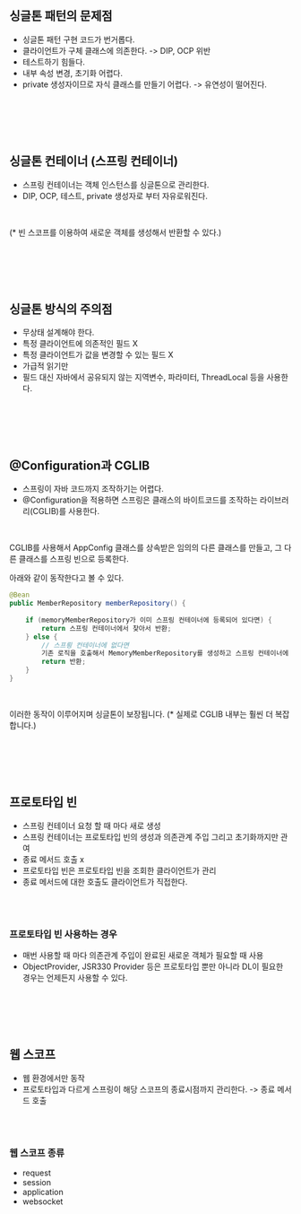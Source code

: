 



## 싱글톤 패턴의 문제점

- 싱글톤 패턴 구현 코드가 번거롭다.
- 클라이언트가 구체 클래스에 의존한다. -> DIP, OCP 위반
- 테스트하기 힘들다.
- 내부 속성 변경, 초기화 어렵다.
- private 생성자이므로 자식 클래스를 만들기 어렵다. -> 유연성이 떨어진다.

<br>
<br>
<br>
<br>

## 싱글톤 컨테이너 (스프링 컨테이너)

- 스프링 컨테이너는 객체 인스턴스를 싱글톤으로 관리한다.
- DIP, OCP, 테스트, private 생성자로 부터 자유로워진다.

<br>

(* 빈 스코프를 이용하여 새로운 객체를 생성해서 반환할 수 있다.)

<br>
<br>
<br>
<br>

## 싱글톤 방식의 주의점

- 무상태 설계해야 한다.
- 특정 클라이언트에 의존적인 필드 X
- 특정 클라이언트가 값을 변경할 수 있는 필드 X
- 가급적 읽기만
- 필드 대신 자바에서 공유되지 않는 지역변수, 파라미터, ThreadLocal 등을 사용한다.

<br>
<br>
<br>
<br>

## @Configuration과 CGLIB

- 스프링이 자바 코드까지 조작하기는 어렵다.
- @Configuration을 적용하면 스프링은 클래스의 바이트코드를 조작하는 라이브러리(CGLIB)를 사용한다.

<br>

CGLIB를 사용해서 AppConfig 클래스를 상속받은 임의의 다른 클래스를 만들고, 그 다른 클래스를 스프링 빈으로 등록한다.

아래와 같이 동작한다고 볼 수 있다.

```java
@Bean
public MemberRepository memberRepository() {
    
    if (memoryMemberRepository가 이미 스프링 컨테이너에 등록되어 있다면) {
        return 스프링 컨테이너에서 찾아서 반환;    
    } else {
        // 스프릥 컨테이너에 없다면
        기존 로직을 호출해서 MemoryMemberRepository를 생성하고 스프링 컨테이너에 등록
        return 반환;
    }
}
```

<br>

이러한 동작이 이루어지며 싱글톤이 보장됩니다.
(* 실제로 CGLIB 내부는 훨씬 더 복잡합니다.)

<br>
<br>
<br>
<br>

## 프로토타입 빈

- 스프링 컨테이너 요청 할 때 마다 새로 생성
- 스프링 컨테이너는 프로토타입 빈의 생성과 의존관계 주입 그리고 초기화까지만 관여
- 종료 메서드 호출 x
- 프로토타입 빈은 프로토타입 빈을 조회한 클라이언트가 관리
- 종료 메서드에 대한 호출도 클라이언트가 직접한다.

<br>
<br>

### 프로토타입 빈 사용하는 경우

- 매번 사용할 때 마다 의존관계 주입이 완료된 새로운 객체가 필요할 때 사용
- ObjectProvider, JSR330 Provider 등은 프로토타입 뿐만 아니라 DL이 필요한 경우는 언제든지 사용할 수 있다.

<br>
<br>
<br>
<br>

## 웹 스코프

- 웹 환경에서만 동작
- 프로토타입과 다르게 스프링이 해당 스코프의 종료시점까지 관리한다. -> 종료 메서드 호출

<br>
<br>

### 웹 스코프 종류

- request
- session
- application
- websocket